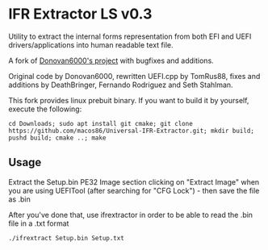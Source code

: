 IFR Extractor LS v0.3
=======================

Utility to extract the internal forms representation from both EFI and UEFI drivers/applications into human readable text file.

A fork of <a href="https://github.com/donovan6000/Universal-IFR-Extractor">Donovan6000's project</a> with bugfixes and additions.

Original code by Donovan6000, rewritten UEFI.cpp by TomRus88, fixes and additions by DeathBringer, Fernando Rodriguez and Seth Stahlman.

This fork provides linux prebuit binary. If you want to build it by yourself, execute the following:

`cd Downloads; sudo apt install git cmake; git clone https://github.com/macos86/Universal-IFR-Extractor.git; mkdir build; pushd build; cmake ..; make`

## Usage

Extract the Setup.bin PE32 Image section clicking on "Extract Image" when you are using UEFITool (after searching for "CFG Lock") - then save the file as .bin

After you've done that, use ifrextractor in order to be able to read the .bin file in a .txt format

`./ifrextract Setup.bin Setup.txt`
